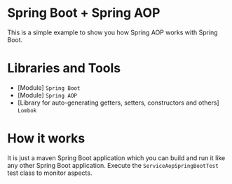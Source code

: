 # Spring Boot + Spring AOP

This is a simple example to show you how Spring AOP works with Spring Boot.

# Libraries and Tools
* [Module] `Spring Boot`
* [Module] `Spring AOP`
* [Library for auto-generating getters, setters, constructors and others] `Lombok`

# How it works
It is just a maven Spring Boot application which you can build and run it like any other Spring Boot application.
Execute the `ServiceAopSpringBootTest` test class to monitor aspects.
